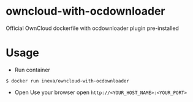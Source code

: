 # owncloud-with-ocdownloader
Official OwnCloud dockerfile with ocdownloader plugin pre-installed

# Usage

* Run container
```
$ docker run ineva/owncloud-with-ocdownloader
```

* Open
Use your browser open `http://<YOUR_HOST_NAME>:<YOUR_PORT>`
